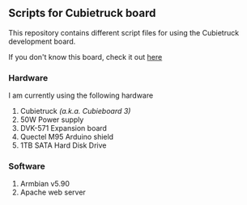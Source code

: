 ## Scripts for Cubietruck board

This repository contains different script files for using the Cubietruck development board.

If you don't know this board, check it out [here][CT info]

### Hardware

I am currently using the following hardware

1. Cubietruck _(a.k.a. Cubieboard 3)_
2. 50W Power supply
3. DVK-571 Expansion board
4. Quectel M95 Arduino shield
5. 1TB SATA Hard Disk Drive

### Software

1. Armbian v5.90
2. Apache web server

[CT info]: http://docs.cubieboard.org/tutorials/cubietruck/start
